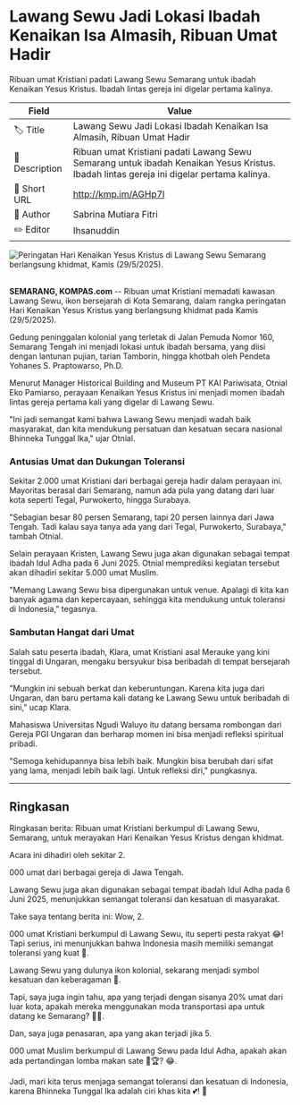 # Lawang Sewu Jadi Lokasi Ibadah Kenaikan Isa Almasih, Ribuan Umat Hadir

Ribuan umat Kristiani padati Lawang Sewu Semarang untuk ibadah Kenaikan Yesus Kristus. Ibadah lintas gereja ini digelar pertama kalinya.

| Field         | Value                                                       |
|---------------|-------------------------------------------------------------|
| 🏷️ Title       | Lawang Sewu Jadi Lokasi Ibadah Kenaikan Isa Almasih, Ribuan Umat Hadir |
| 📝 Description | Ribuan umat Kristiani padati Lawang Sewu Semarang untuk ibadah Kenaikan Yesus Kristus. Ibadah lintas gereja ini digelar pertama kalinya. |
| 🔗 Short URL   | http://kmp.im/AGHp7l |
| 👤 Author      | Sabrina Mutiara Fitri |
| ✏️ Editor      | Ihsanuddin |

![Peringatan Hari Kenaikan Yesus Kristus di Lawang Sewu Semarang berlangsung khidmat, Kamis (29/5/2025).](https://asset.kompas.com/crops/8hyy54R7AiMeMZcwsajJp1VGMqI=/0x0:0x0/750x500/data/photo/2025/05/29/6837e112497c7.jpg)

\
**SEMARANG, KOMPAS.com** -- Ribuan umat Kristiani memadati kawasan Lawang Sewu, ikon bersejarah di Kota Semarang, dalam rangka peringatan Hari Kenaikan Yesus Kristus yang berlangsung khidmat pada Kamis (29/5/2025).

Gedung peninggalan kolonial yang terletak di Jalan Pemuda Nomor 160, Semarang Tengah ini menjadi lokasi untuk ibadah bersama, yang diisi dengan lantunan pujian, tarian Tamborin, hingga khotbah oleh Pendeta Yohanes S. Praptowarso, Ph.D.

Menurut Manager Historical Building and Museum PT KAI Pariwisata, Otnial Eko Pamiarso, perayaan Kenaikan Yesus Kristus ini menjadi momen ibadah lintas gereja pertama kali yang digelar di Lawang Sewu.

\"Ini jadi semangat kami bahwa Lawang Sewu menjadi wadah baik masyarakat, dan kita mendukung persatuan dan kesatuan secara nasional Bhinneka Tunggal Ika,\" ujar Otnial.

### Antusias Umat dan Dukungan Toleransi

Sekitar 2.000 umat Kristiani dari berbagai gereja hadir dalam perayaan ini. Mayoritas berasal dari Semarang, namun ada pula yang datang dari luar kota seperti Tegal, Purwokerto, hingga Surabaya.

\"Sebagian besar 80 persen Semarang, tapi 20 persen lainnya dari Jawa Tengah. Tadi kalau saya tanya ada yang dari Tegal, Purwokerto, Surabaya,\" tambah Otnial.

Selain perayaan Kristen, Lawang Sewu juga akan digunakan sebagai tempat ibadah Idul Adha pada 6 Juni 2025. Otnial memprediksi kegiatan tersebut akan dihadiri sekitar 5.000 umat Muslim.

\"Memang Lawang Sewu bisa dipergunakan untuk venue. Apalagi di kita kan banyak agama dan kepercayaan, sehingga kita mendukung untuk toleransi di Indonesia,\" tegasnya.

### Sambutan Hangat dari Umat

Salah satu peserta ibadah, Klara, umat Kristiani asal Merauke yang kini tinggal di Ungaran, mengaku bersyukur bisa beribadah di tempat bersejarah tersebut.

\"Mungkin ini sebuah berkat dan keberuntungan. Karena kita juga dari Ungaran, dan baru pertama kali datang ke Lawang Sewu untuk beribadah di sini,\" ucap Klara.

Mahasiswa Universitas Ngudi Waluyo itu datang bersama rombongan dari Gereja PGI Ungaran dan berharap momen ini bisa menjadi refleksi spiritual pribadi.

\"Semoga kehidupannya bisa lebih baik. Mungkin bisa berubah dari sifat yang lama, menjadi lebih baik lagi. Untuk refleksi diri,\" pungkasnya.

---
## Ringkasan

Ringkasan berita: Ribuan umat Kristiani berkumpul di Lawang Sewu, Semarang, untuk merayakan Hari Kenaikan Yesus Kristus dengan khidmat.

 Acara ini dihadiri oleh sekitar 2.

000 umat dari berbagai gereja di Jawa Tengah.

 Lawang Sewu juga akan digunakan sebagai tempat ibadah Idul Adha pada 6 Juni 2025, menunjukkan semangat toleransi dan kesatuan di masyarakat.



Take saya tentang berita ini: Wow, 2.

000 umat Kristiani berkumpul di Lawang Sewu, itu seperti pesta rakyat 😂! Tapi serius, ini menunjukkan bahwa Indonesia masih memiliki semangat toleransi yang kuat 💪.

 Lawang Sewu yang dulunya ikon kolonial, sekarang menjadi symbol kesatuan dan keberagaman 🙏.

 Tapi, saya juga ingin tahu, apa yang terjadi dengan sisanya 20% umat dari luar kota, apakah mereka menggunakan moda transportasi apa untuk datang ke Semarang? 🚂🚌.

 Dan, saya juga penasaran, apa yang akan terjadi jika 5.

000 umat Muslim berkumpul di Lawang Sewu pada Idul Adha, apakah akan ada pertandingan lomba makan sate 🍗🏆? 😂.

 Jadi, mari kita terus menjaga semangat toleransi dan kesatuan di Indonesia, karena Bhinneka Tunggal Ika adalah ciri khas kita 💕! 🙏
